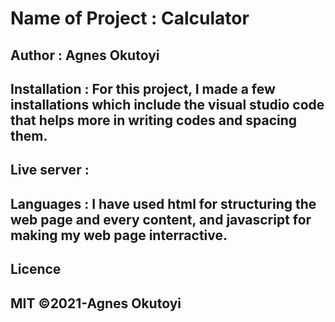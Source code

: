 # Name of Project : Calculator

## Author : Agnes Okutoyi

## Installation : For this project, I made a few installations which include the visual studio code that helps more in writing codes and spacing them.

## Live server :

## Languages : I have used html for structuring the web page and every content, and javascript for making my web page interractive.

## Licence
## MIT ©2021-Agnes Okutoyi 

